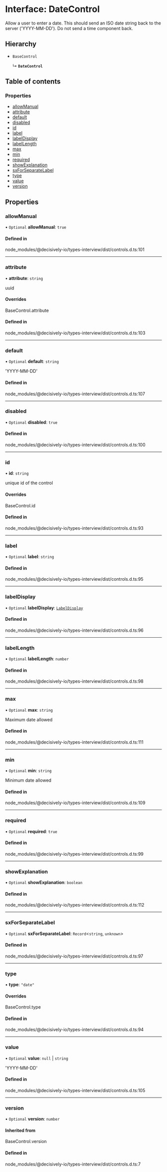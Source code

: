 # Interface: DateControl

Allow a user to enter a date. This should send an ISO date string back to the server ('YYYY-MM-DD').
Do not send a time component back.

## Hierarchy

- `BaseControl`

  ↳ **`DateControl`**

## Table of contents

### Properties

- [allowManual](../wiki/DateControl#allowmanual)
- [attribute](../wiki/DateControl#attribute)
- [default](../wiki/DateControl#default)
- [disabled](../wiki/DateControl#disabled)
- [id](../wiki/DateControl#id)
- [label](../wiki/DateControl#label)
- [labelDisplay](../wiki/DateControl#labeldisplay)
- [labelLength](../wiki/DateControl#labellength)
- [max](../wiki/DateControl#max)
- [min](../wiki/DateControl#min)
- [required](../wiki/DateControl#required)
- [showExplanation](../wiki/DateControl#showexplanation)
- [sxForSeparateLabel](../wiki/DateControl#sxforseparatelabel)
- [type](../wiki/DateControl#type)
- [value](../wiki/DateControl#value)
- [version](../wiki/DateControl#version)

## Properties

### allowManual

• `Optional` **allowManual**: ``true``

#### Defined in

node_modules/@decisively-io/types-interview/dist/controls.d.ts:101

___

### attribute

• **attribute**: `string`

uuid

#### Overrides

BaseControl.attribute

#### Defined in

node_modules/@decisively-io/types-interview/dist/controls.d.ts:103

___

### default

• `Optional` **default**: `string`

'YYYY-MM-DD'

#### Defined in

node_modules/@decisively-io/types-interview/dist/controls.d.ts:107

___

### disabled

• `Optional` **disabled**: ``true``

#### Defined in

node_modules/@decisively-io/types-interview/dist/controls.d.ts:100

___

### id

• **id**: `string`

unique id of the control

#### Overrides

BaseControl.id

#### Defined in

node_modules/@decisively-io/types-interview/dist/controls.d.ts:93

___

### label

• `Optional` **label**: `string`

#### Defined in

node_modules/@decisively-io/types-interview/dist/controls.d.ts:95

___

### labelDisplay

• `Optional` **labelDisplay**: [`LabelDisplay`](../wiki/Exports#labeldisplay)

#### Defined in

node_modules/@decisively-io/types-interview/dist/controls.d.ts:96

___

### labelLength

• `Optional` **labelLength**: `number`

#### Defined in

node_modules/@decisively-io/types-interview/dist/controls.d.ts:98

___

### max

• `Optional` **max**: `string`

Maximum date allowed

#### Defined in

node_modules/@decisively-io/types-interview/dist/controls.d.ts:111

___

### min

• `Optional` **min**: `string`

Minimum date allowed

#### Defined in

node_modules/@decisively-io/types-interview/dist/controls.d.ts:109

___

### required

• `Optional` **required**: ``true``

#### Defined in

node_modules/@decisively-io/types-interview/dist/controls.d.ts:99

___

### showExplanation

• `Optional` **showExplanation**: `boolean`

#### Defined in

node_modules/@decisively-io/types-interview/dist/controls.d.ts:112

___

### sxForSeparateLabel

• `Optional` **sxForSeparateLabel**: `Record`<`string`, `unknown`\>

#### Defined in

node_modules/@decisively-io/types-interview/dist/controls.d.ts:97

___

### type

• **type**: ``"date"``

#### Overrides

BaseControl.type

#### Defined in

node_modules/@decisively-io/types-interview/dist/controls.d.ts:94

___

### value

• `Optional` **value**: ``null`` \| `string`

'YYYY-MM-DD'

#### Defined in

node_modules/@decisively-io/types-interview/dist/controls.d.ts:105

___

### version

• `Optional` **version**: `number`

#### Inherited from

BaseControl.version

#### Defined in

node_modules/@decisively-io/types-interview/dist/controls.d.ts:7
